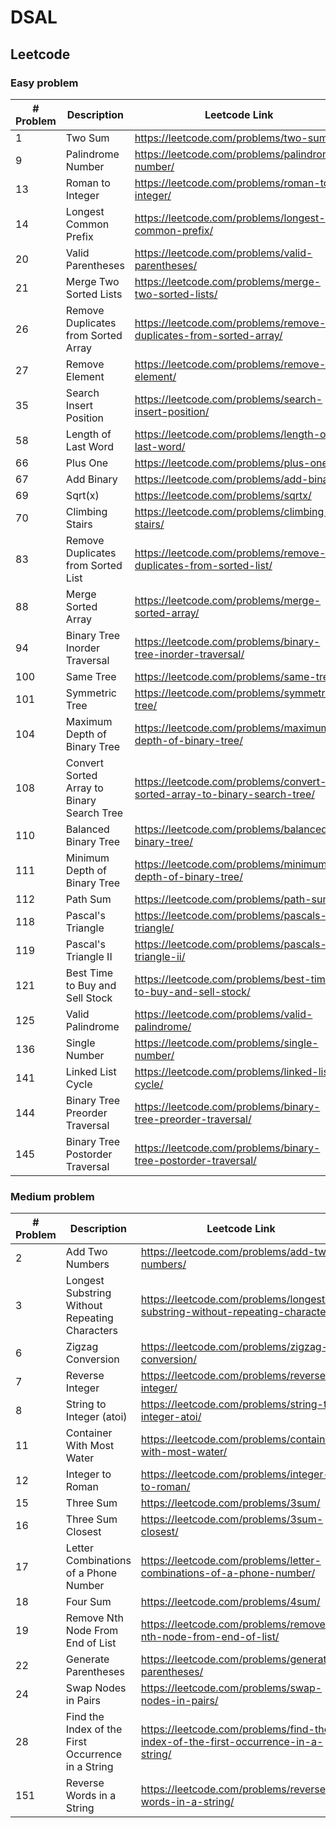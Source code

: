 # DSAL
## Leetcode
### Easy problem
| # Problem | Description                                | Leetcode Link                                                             |
|-----------|--------------------------------------------|---------------------------------------------------------------------------|
| 1         | Two Sum                                    | https://leetcode.com/problems/two-sum/                                    |
| 9         | Palindrome Number                          | https://leetcode.com/problems/palindrome-number/                          |
| 13        | Roman to Integer                           | https://leetcode.com/problems/roman-to-integer/                           |
| 14        | Longest Common Prefix                      | https://leetcode.com/problems/longest-common-prefix/                      |
| 20        | Valid Parentheses                          | https://leetcode.com/problems/valid-parentheses/                          |
| 21        | Merge Two Sorted Lists                     | https://leetcode.com/problems/merge-two-sorted-lists/                     |
| 26        | Remove Duplicates from Sorted Array        | https://leetcode.com/problems/remove-duplicates-from-sorted-array/        |
| 27        | Remove Element                             | https://leetcode.com/problems/remove-element/                             |
| 35        | Search Insert Position                     | https://leetcode.com/problems/search-insert-position/                     |
| 58        | Length of Last Word                        | https://leetcode.com/problems/length-of-last-word/                        |
| 66        | Plus One                                   | https://leetcode.com/problems/plus-one/                                   |
| 67        | Add Binary                                 | https://leetcode.com/problems/add-binary/                                 |
| 69        | Sqrt(x)                                    | https://leetcode.com/problems/sqrtx/                                      |
| 70        | Climbing Stairs                            | https://leetcode.com/problems/climbing-stairs/                            |
| 83        | Remove Duplicates from Sorted List         | https://leetcode.com/problems/remove-duplicates-from-sorted-list/         |
| 88        | Merge Sorted Array                         | https://leetcode.com/problems/merge-sorted-array/                         |
| 94        | Binary Tree Inorder Traversal              | https://leetcode.com/problems/binary-tree-inorder-traversal/              |
| 100       | Same Tree                                  | https://leetcode.com/problems/same-tree/                                  |
| 101       | Symmetric Tree                             | https://leetcode.com/problems/symmetric-tree/                             |
| 104       | Maximum Depth of Binary Tree               | https://leetcode.com/problems/maximum-depth-of-binary-tree/               |
| 108       | Convert Sorted Array to Binary Search Tree | https://leetcode.com/problems/convert-sorted-array-to-binary-search-tree/ |
| 110       | Balanced Binary Tree                       | https://leetcode.com/problems/balanced-binary-tree/                       |
| 111       | Minimum Depth of Binary Tree               | https://leetcode.com/problems/minimum-depth-of-binary-tree/               |
| 112       | Path Sum                                   | https://leetcode.com/problems/path-sum/                                   |
| 118       | Pascal's Triangle                          | https://leetcode.com/problems/pascals-triangle/                           |
| 119       | Pascal's Triangle II                       | https://leetcode.com/problems/pascals-triangle-ii/                        |
| 121       | Best Time to Buy and Sell Stock            | https://leetcode.com/problems/best-time-to-buy-and-sell-stock/            |
| 125       | Valid Palindrome							 | https://leetcode.com/problems/valid-palindrome/							 |
| 136       | Single Number 							 | https://leetcode.com/problems/single-number/             				 |
| 141       | Linked List Cycle 					     | https://leetcode.com/problems/linked-list-cycle/            				 |
| 144       | Binary Tree Preorder Traversal 			 | https://leetcode.com/problems/binary-tree-preorder-traversal/             |
| 145       | Binary Tree Postorder Traversal 			 | https://leetcode.com/problems/binary-tree-postorder-traversal/            |

### Medium problem
| # Problem | Description                                        | Leetcode Link                                                                     |
|-----------|----------------------------------------------------|-----------------------------------------------------------------------------------|
| 2         | Add Two Numbers                                    | https://leetcode.com/problems/add-two-numbers/                                    |
| 3         | Longest Substring Without Repeating Characters     | https://leetcode.com/problems/longest-substring-without-repeating-characters/     |
| 6         | Zigzag Conversion                                  | https://leetcode.com/problems/zigzag-conversion/                                  |
| 7         | Reverse Integer                                    | https://leetcode.com/problems/reverse-integer/                                    |
| 8         | String to Integer (atoi)                           | https://leetcode.com/problems/string-to-integer-atoi/                             |
| 11        | Container With Most Water                          | https://leetcode.com/problems/container-with-most-water/                          |
| 12        | Integer to Roman                                   | https://leetcode.com/problems/integer-to-roman/                                   |
| 15        | Three Sum                                          | https://leetcode.com/problems/3sum/                                               |
| 16        | Three Sum Closest                                  | https://leetcode.com/problems/3sum-closest/                                       |
| 17        | Letter Combinations of a Phone Number              | https://leetcode.com/problems/letter-combinations-of-a-phone-number/              |
| 18        | Four Sum									         | https://leetcode.com/problems/4sum/									             |
| 19        | Remove Nth Node From End of List				     | https://leetcode.com/problems/remove-nth-node-from-end-of-list/				     |
| 22        | Generate Parentheses                               | https://leetcode.com/problems/generate-parentheses/                               |
| 24        | Swap Nodes in Pairs 							     | https://leetcode.com/problems/swap-nodes-in-pairs/             				     |
| 28        | Find the Index of the First Occurrence in a String | https://leetcode.com/problems/find-the-index-of-the-first-occurrence-in-a-string/ |    
| 151       | Reverse Words in a String                          | https://leetcode.com/problems/reverse-words-in-a-string/                          |
